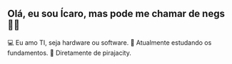 ## Olá, eu sou Ícaro, mas pode me chamar de negs 🤙🏿
💻 Eu amo TI, seja hardware ou software.
🧠 Atualmente estudando os fundamentos.
🌴 Diretamente de pirajacity.
#

